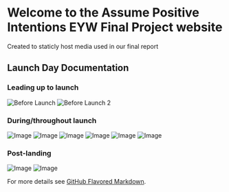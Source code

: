 # Welcome to the Assume Positive Intentions EYW Final Project website

Created to staticly host media used in our final report

## Launch Day Documentation

### Leading up to launch
![Before Launch](https://assumepositiveintentions.github.io/Final/assets/Before1.JPG)
![Before Launch 2](https://assumepositiveintentions.github.io/Final/assets/Before2.JPG)
### During/throughout launch
![Image](https://assumepositiveintentions.github.io/Final/assets/During1.JPG)
![Image](https://assumepositiveintentions.github.io/Final/assets/During2.JPG)
![Image](https://assumepositiveintentions.github.io/Final/assets/During3.JPG)
![Image](https://assumepositiveintentions.github.io/Final/assets/During4.JPG)
![Image](https://assumepositiveintentions.github.io/Final/assets/During5.JPG)
![Image](https://assumepositiveintentions.github.io/Final/assets/During6.JPG)
### Post-landing
![Image](https://assumepositiveintentions.github.io/Final/assets/Landed1.JPG)
![Image](https://assumepositiveintentions.github.io/Final/assets/Landed2.JPG)

For more details see [GitHub Flavored Markdown](https://guides.github.com/features/mastering-markdown/).
